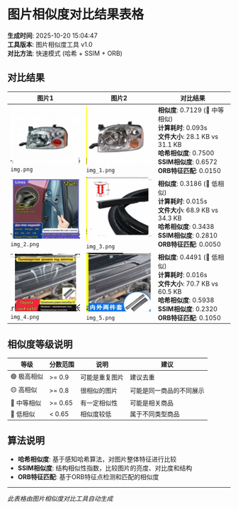 # 图片相似度对比结果表格

**生成时间**: 2025-10-20 15:04:47  
**工具版本**: 图片相似度工具 v1.0  
**对比方法**: 快速模式 (哈希 + SSIM + ORB)

## 对比结果

| 图片1 | 图片2 | 对比结果 |
|-------|-------|----------|
| ![img.png](img.png) <br> `img.png` | ![img_1.png](img_1.png) <br> `img_1.png` | **相似度**: 0.7129 (🔵 中等相似)  <br>**计算耗时**: 0.093s  <br>**文件大小**: 28.1 KB vs 31.1 KB  <br>**哈希相似度**: 0.7500  <br>**SSIM相似度**: 0.6572  <br>**ORB特征匹配**: 0.0150 |
| ![img_2.png](img_2.png) <br> `img_2.png` | ![img_3.png](img_3.png) <br> `img_3.png` | **相似度**: 0.3186 (🔴 低相似)  <br>**计算耗时**: 0.015s  <br>**文件大小**: 68.9 KB vs 34.3 KB  <br>**哈希相似度**: 0.3438  <br>**SSIM相似度**: 0.2810  <br>**ORB特征匹配**: 0.0050 |
| ![img_4.png](img_4.png) <br> `img_4.png` | ![img_5.png](img_5.png) <br> `img_5.png` | **相似度**: 0.4491 (🔴 低相似)  <br>**计算耗时**: 0.016s  <br>**文件大小**: 70.7 KB vs 60.5 KB  <br>**哈希相似度**: 0.5938  <br>**SSIM相似度**: 0.2320  <br>**ORB特征匹配**: 0.1050 |

## 相似度等级说明

| 等级 | 分数范围 | 说明 | 建议 |
|------|----------|------|------|
| 🟢 极高相似 | >= 0.9 | 可能是重复图片 | 建议去重 |
| 🟡 高相似 | >= 0.8 | 很相似的图片 | 可能是同一商品的不同展示 |
| 🔵 中等相似 | >= 0.65 | 有一定相似性 | 可能是相关商品 |
| 🔴 低相似 | < 0.65 | 相似度较低 | 属于不同类型商品 |

## 算法说明

- **哈希相似度**: 基于感知哈希算法，对图片整体特征进行比较
- **SSIM相似度**: 结构相似性指数，比较图片的亮度、对比度和结构
- **ORB特征匹配**: 基于ORB特征点检测和匹配的相似度

---
*此表格由图片相似度对比工具自动生成*
